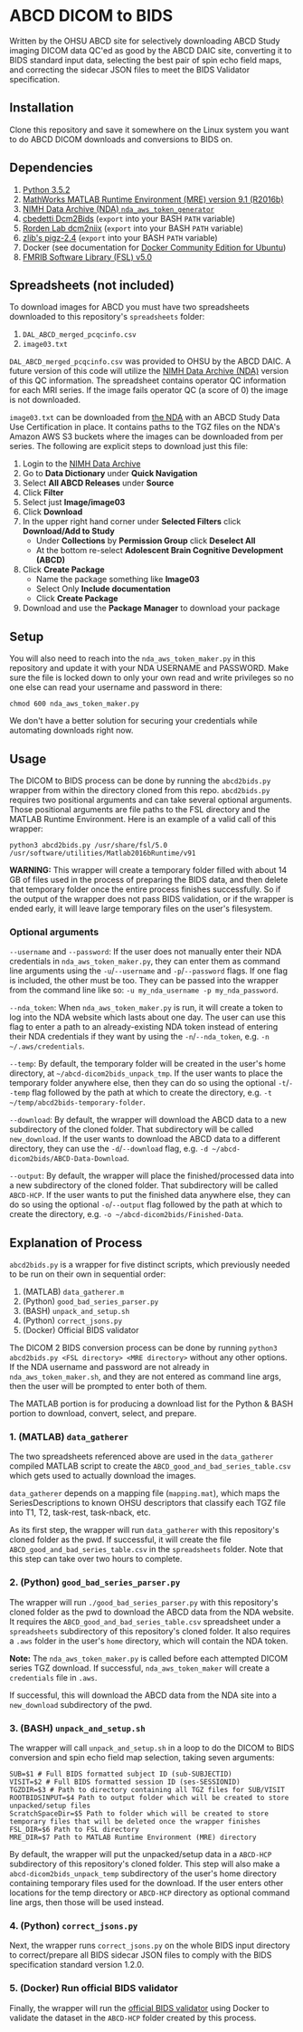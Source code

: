 # ABCD DICOM to BIDS

Written by the OHSU ABCD site for selectively downloading ABCD Study imaging DICOM data QC'ed as good by the ABCD DAIC site, converting it to BIDS standard input data, selecting the best pair of spin echo field maps, and correcting the sidecar JSON files to meet the BIDS Validator specification.

## Installation

Clone this repository and save it somewhere on the Linux system you want to do ABCD DICOM downloads and conversions to BIDS on.

## Dependencies

1. [Python 3.5.2](https://www.python.org/downloads/release/python-352/)
1. [MathWorks MATLAB Runtime Environment (MRE) version 9.1 (R2016b)](https://www.mathworks.com/products/compiler/matlab-runtime.html)
1. [NIMH Data Archive (NDA) `nda_aws_token_generator`](https://github.com/NDAR/nda_aws_token_generator)
1. [cbedetti Dcm2Bids](https://github.com/cbedetti/Dcm2Bids) (`export` into your BASH `PATH` variable)
1. [Rorden Lab dcm2niix](https://github.com/rordenlab/dcm2niix) (`export` into your BASH `PATH` variable)
1. [zlib's pigz-2.4](https://zlib.net/pigz) (`export` into your BASH `PATH` variable)
1. Docker (see documentation for [Docker Community Edition for Ubuntu](https://docs.docker.com/install/linux/docker-ce/ubuntu/))
1. [FMRIB Software Library (FSL) v5.0](https://fsl.fmrib.ox.ac.uk/fsl/fslwiki/FslInstallation)

## Spreadsheets (not included)

To download images for ABCD you must have two spreadsheets downloaded to this repository's `spreadsheets` folder:

1. `DAL_ABCD_merged_pcqcinfo.csv`
1. `image03.txt`

`DAL_ABCD_merged_pcqcinfo.csv` was provided to OHSU by the ABCD DAIC.  A future version of this code will utilize the [NIMH Data Archive (NDA)](https://ndar.nih.gov/) version of this QC information.  The spreadsheet contains operator QC information for each MRI series.  If the image fails operator QC (a score of 0) the image is not downloaded.

`image03.txt` can be downloaded from [the NDA](https://ndar.nih.gov/) with an ABCD Study Data Use Certification in place.  It contains paths to the TGZ files on the NDA's Amazon AWS S3 buckets where the images can be downloaded from per series.  The following are explicit steps to download just this file:

1. Login to the [NIMH Data Archive](https://ndar.nih.gov/)
1. Go to **Data Dictionary** under **Quick Navigation**
1. Select **All ABCD Releases** under **Source**
1. Click **Filter**
1. Select just **Image/image03**
1. Click **Download**
1. In the upper right hand corner under **Selected Filters** click **Download/Add to Study**
    - Under **Collections** by **Permission Group** click **Deselect All**
    - At the bottom re-select **Adolescent Brain Cognitive Development (ABCD)**
1. Click **Create Package**
    - Name the package something like **Image03**
    - Select Only **Include documentation**
    - Click **Create Package**
1. Download and use the **Package Manager** to download your package

## Setup

You will also need to reach into the `nda_aws_token_maker.py` in this repository and update it with your NDA USERNAME and PASSWORD.  Make sure the file is locked down to only your own read and write privileges so no one else can read your username and password in there:

```
chmod 600 nda_aws_token_maker.py
```

We don't have a better solution for securing your credentials while automating downloads right now.

## Usage

The DICOM to BIDS process can be done by running the `abcd2bids.py` wrapper from within the directory cloned from this repo. `abcd2bids.py` requires two positional arguments and can take several optional arguments. Those positional arguments are file paths to the FSL directory and the MATLAB Runtime Environment. Here is an example of a valid call of this wrapper:

```
python3 abcd2bids.py /usr/share/fsl/5.0 /usr/software/utilities/Matlab2016bRuntime/v91
```

**WARNING:** This wrapper will create a temporary folder filled with about 14 GB of files used in the process of preparing the BIDS data, and then delete that temporary folder once the entire process finishes successfully. So if the output of the wrapper does not pass BIDS validation, or if the wrapper is ended early, it will leave large temporary files on the user's filesystem.

### Optional arguments

`--username` and `--password`: If the user does not manually enter their NDA credentials in `nda_aws_token_maker.py`, they can enter them as command line arguments using the `-u`/`--username` and `-p`/`--password` flags. If one flag is included, the other must be too. They can be passed into the wrapper from the command line like so: `-u my_nda_username -p my_nda_password`.

`--nda_token`: When `nda_aws_token_maker.py` is run, it will create a token to log into the NDA website which lasts about one day. The user can use this flag to enter a path to an already-existing NDA token instead of entering their NDA credentials if they want by using the `-n`/`--nda_token`, e.g. `-n ~/.aws/credentials`.

`--temp`: By default, the temporary folder will be created in the user's home directory, at `~/abcd-dicom2bids_unpack_tmp`. If the user wants to place the temporary folder anywhere else, then they can do so using the optional `-t`/`--temp` flag followed by the path at which to create the directory, e.g. `-t ~/temp/abcd2bids-temporary-folder`.

`--download`: By default, the wrapper will download the ABCD data to a new subdirectory of the cloned folder. That subdirectory will be called `new_download`. If the user wants to download the ABCD data to a different directory, they can use the `-d`/`--download` flag, e.g. `-d ~/abcd-dicom2bids/ABCD-Data-Download`.

`--output`: By default, the wrapper will place the finished/processed data into a new subdirectory of the cloned folder. That subdirectory will be called `ABCD-HCP`. If the user wants to put the finished data anywhere else, they can do so using the optional `-o`/`--output` flag followed by the path at which to create the directory, e.g. `-o ~/abcd-dicom2bids/Finished-Data`.

## Explanation of Process

`abcd2bids.py` is a wrapper for five distinct scripts, which previously needed to be run on their own in sequential order:

1. (MATLAB) `data_gatherer.m`
2. (Python) `good_bad_series_parser.py`
3. (BASH) `unpack_and_setup.sh`
4. (Python) `correct_jsons.py`
5. (Docker) Official BIDS validator

The DICOM 2 BIDS conversion process can be done by running `python3 abcd2bids.py <FSL directory> <MRE directory>` without any other options. If the NDA username and password are not already in `nda_aws_token_maker.sh`, and they are not entered as command line args, then the user will be prompted to enter both of them.

The MATLAB portion is for producing a download list for the Python & BASH portion to download, convert, select, and prepare.

### 1. (MATLAB) `data_gatherer`

The two spreadsheets referenced above are used in the `data_gatherer` compiled MATLAB script to create the `ABCD_good_and_bad_series_table.csv` which gets used to actually download the images.

`data_gatherer` depends on a mapping file (`mapping.mat`), which maps the SeriesDescriptions to known OHSU descriptors that classify each TGZ file into T1, T2, task-rest, task-nback, etc.

As its first step, the wrapper will run `data_gatherer` with this repository's cloned folder as the pwd. If successful, it will create the file `ABCD_good_and_bad_series_table.csv` in the `spreadsheets` folder. Note that this step can take over two hours to complete.

### 2. (Python) `good_bad_series_parser.py`

The wrapper will run `./good_bad_series_parser.py` with this repository's cloned folder as the pwd to download the ABCD data from the NDA website. It requires the `ABCD_good_and_bad_series_table.csv` spreadsheet under a `spreadsheets` subdirectory of this repository's cloned folder. It also requires a `.aws` folder in the user's `home` directory, which will contain the NDA token.

**Note:** The `nda_aws_token_maker.py` is called before each attempted DICOM series TGZ download. If successful, `nda_aws_token_maker` will create a `credentials` file in `.aws`.

If successful, this will download the ABCD data from the NDA site into a `new_download` subdirectory of the pwd.

### 3. (BASH) `unpack_and_setup.sh`

The wrapper will call `unpack_and_setup.sh` in a loop to do the DICOM to BIDS conversion and spin echo field map selection, taking seven arguments:

```
SUB=$1 # Full BIDS formatted subject ID (sub-SUBJECTID)
VISIT=$2 # Full BIDS formatted session ID (ses-SESSIONID)
TGZDIR=$3 # Path to directory containing all TGZ files for SUB/VISIT
ROOTBIDSINPUT=$4 Path to output folder which will be created to store unpacked/setup files
ScratchSpaceDir=$5 Path to folder which will be created to store temporary files that will be deleted once the wrapper finishes
FSL_DIR=$6 Path to FSL directory
MRE_DIR=$7 Path to MATLAB Runtime Environment (MRE) directory
```

By default, the wrapper will put the unpacked/setup data in a `ABCD-HCP` subdirectory of this repository's cloned folder. This step will also make a `abcd-dicom2bids_unpack_temp` subdirectory of the user's home directory containing temporary files used for the download. If the user enters other locations for the temp directory or `ABCD-HCP` directory as optional command line args, then those will be used instead.

### 4. (Python) `correct_jsons.py`

Next, the wrapper runs `correct_jsons.py` on the whole BIDS input directory to correct/prepare all BIDS sidecar JSON files to comply with the BIDS specification standard version 1.2.0.

### 5. (Docker) Run official BIDS validator

Finally, the wrapper will run the [official BIDS validator](https://github.com/bids-standard/bids-validator) using Docker to validate the dataset in the `ABCD-HCP` folder created by this process.
